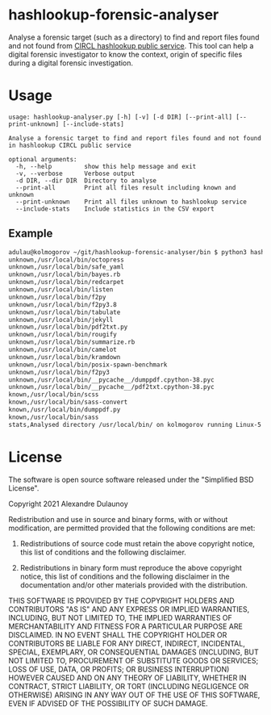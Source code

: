 # hashlookup-forensic-analyser

Analyse a forensic target (such as a directory) to find and report files found and not found from [CIRCL hashlookup public service](https://circl.lu/services/hashlookup/).
This tool can help a digital forensic investigator to know the context, origin of specific files during a digital forensic investigation.

# Usage

~~~~
usage: hashlookup-analyser.py [-h] [-v] [-d DIR] [--print-all] [--print-unknown] [--include-stats]

Analyse a forensic target to find and report files found and not found in hashlookup CIRCL public service

optional arguments:
  -h, --help         show this help message and exit
  -v, --verbose      Verbose output
  -d DIR, --dir DIR  Directory to analyse
  --print-all        Print all files result including known and unknown
  --print-unknown    Print all files unknown to hashlookup service
  --include-stats    Include statistics in the CSV export
~~~~

## Example

~~~~bash
adulau@kolmogorov ~/git/hashlookup-forensic-analyser/bin $ python3 hashlookup-analyser.py --print-all -d /usr/local/bin/ --include-stats
unknown,/usr/local/bin/octopress
unknown,/usr/local/bin/safe_yaml
unknown,/usr/local/bin/bayes.rb
unknown,/usr/local/bin/redcarpet
unknown,/usr/local/bin/listen
unknown,/usr/local/bin/f2py
unknown,/usr/local/bin/f2py3.8
unknown,/usr/local/bin/tabulate
unknown,/usr/local/bin/jekyll
unknown,/usr/local/bin/pdf2txt.py
unknown,/usr/local/bin/rougify
unknown,/usr/local/bin/summarize.rb
unknown,/usr/local/bin/camelot
unknown,/usr/local/bin/kramdown
unknown,/usr/local/bin/posix-spawn-benchmark
unknown,/usr/local/bin/f2py3
unknown,/usr/local/bin/__pycache__/dumppdf.cpython-38.pyc
unknown,/usr/local/bin/__pycache__/pdf2txt.cpython-38.pyc
known,/usr/local/bin/scss
known,/usr/local/bin/sass-convert
known,/usr/local/bin/dumppdf.py
known,/usr/local/bin/sass
stats,Analysed directory /usr/local/bin/ on kolmogorov running Linux-5.10.0-1045-oem-x86_64-with-glibc2.29 at 2021-10-03 10:09:18.254424+00:00- Found 4 on hashlookup.circl.lu - Unknown files 18 - Excluded files 0
~~~~

# License

The software is open source software released under the "Simplified BSD License".

Copyright 2021 Alexandre Dulaunoy

Redistribution and use in source and binary forms, with or without modification, are permitted provided that the following conditions are met:

1. Redistributions of source code must retain the above copyright notice, this list of conditions and the following disclaimer.

2. Redistributions in binary form must reproduce the above copyright notice, this list of conditions and the following disclaimer in the documentation and/or other materials provided with the distribution.

THIS SOFTWARE IS PROVIDED BY THE COPYRIGHT HOLDERS AND CONTRIBUTORS "AS IS" AND ANY EXPRESS OR IMPLIED WARRANTIES, INCLUDING, BUT NOT LIMITED TO, THE IMPLIED WARRANTIES OF MERCHANTABILITY AND FITNESS FOR A PARTICULAR PURPOSE ARE DISCLAIMED. IN NO EVENT SHALL THE COPYRIGHT HOLDER OR CONTRIBUTORS BE LIABLE FOR ANY DIRECT, INDIRECT, INCIDENTAL, SPECIAL, EXEMPLARY, OR CONSEQUENTIAL DAMAGES (INCLUDING, BUT NOT LIMITED TO, PROCUREMENT OF SUBSTITUTE GOODS OR SERVICES; LOSS OF USE, DATA, OR PROFITS; OR BUSINESS INTERRUPTION) HOWEVER CAUSED AND ON ANY THEORY OF LIABILITY, WHETHER IN CONTRACT, STRICT LIABILITY, OR TORT (INCLUDING NEGLIGENCE OR OTHERWISE) ARISING IN ANY WAY OUT OF THE USE OF THIS SOFTWARE, EVEN IF ADVISED OF THE POSSIBILITY OF SUCH DAMAGE.

